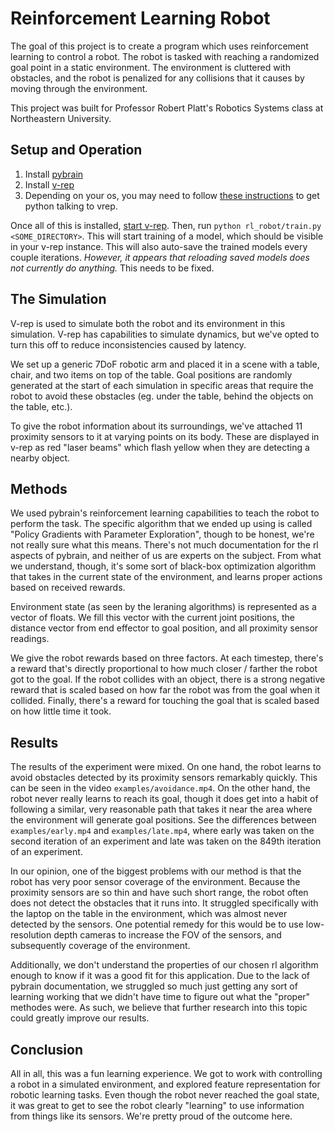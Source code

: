 # Reinforcement Learning Robot
The goal of this project is to create a program which uses reinforcement learning to control a robot. The robot is tasked with reaching a randomized goal point in a static environment. The environment is cluttered with obstacles, and the robot is penalized for any collisions that it causes by moving through the environment.

This project was built for Professor Robert Platt's Robotics Systems class at Northeastern University.

## Setup and Operation
1) Install [pybrain](http://pybrain.org/docs/)
2) Install [v-rep](http://www.coppeliarobotics.com/downloads.html)
3) Depending on your os, you may need to follow [these instructions](http://www.coppeliarobotics.com/helpFiles/en/remoteApiClientSide.htm) to get python talking to vrep.

Once all of this is installed, [start v-rep](http://www.coppeliarobotics.com/helpFiles/en/commandLine.htm). Then, run `python rl_robot/train.py <SOME_DIRECTORY>`. This will start training of a model, which should be visible in your v-rep instance. This will also auto-save the trained models every couple iterations. _However, it appears that reloading saved models does not currently do anything._ This needs to be fixed.

## The Simulation
V-rep is used to simulate both the robot and its environment in this simulation. V-rep has capabilities to simulate dynamics, but we've opted to turn this off to reduce inconsistencies caused by latency.

We set up a generic 7DoF robotic arm and placed it in a scene with a table, chair, and two items on top of the table. Goal positions are randomly generated at the start of each simulation in specific areas that require the robot to avoid these obstacles (eg. under the table, behind the objects on the table, etc.).

To give the robot information about its surroundings, we've attached 11 proximity sensors to it at varying points on its body. These are displayed in v-rep as red "laser beams" which flash yellow when they are detecting a nearby object.

## Methods
We used pybrain's reinforcement learning capabilities to teach the robot to perform the task. The specific algorithm that we ended up using is called "Policy Gradients with Parameter Exploration", though to be honest, we're not really sure what this means. There's not much documentation for the rl aspects of pybrain, and neither of us are experts on the subject. From what we understand, though, it's some sort of black-box optimization algorithm that takes in the current state of the environment, and learns proper actions based on received rewards.

Environment state (as seen by the leraning algorithms) is represented as a vector of floats. We fill this vector with the current joint positions, the distance vector from end effector to goal position, and all proximity sensor readings.

We give the robot rewards based on three factors. At each timestep, there's a reward that's directly proportional to how much closer / farther the robot got to the goal. If the robot collides with an object, there is a strong negative reward that is scaled based on how far the robot was from the goal when it collided. Finally, there's a reward for touching the goal that is scaled based on how little time it took.

## Results
The results of the experiment were mixed. On one hand, the robot learns to avoid obstacles detected by its proximity sensors remarkably quickly. This can be seen in the video `examples/avoidance.mp4`. On the other hand, the robot never really learns to reach its goal, though it does get into a habit of following a similar, very reasonable path that takes it near the area where the environment will generate goal positions. See the differences between `examples/early.mp4` and `examples/late.mp4`, where early was taken on the second iteration of an experiment and late was taken on the 849th iteration of an experiment.

In our opinion, one of the biggest problems with our method is that the robot has very poor sensor coverage of the environment. Because the proximity sensors are so thin and have such short range, the robot often does not detect the obstacles that it runs into. It struggled specifically with the laptop on the table in the environment, which was almost never detected by the sensors. One potential remedy for this would be to use low-resolution depth cameras to increase the FOV of the sensors, and subsequently coverage of the environment.

Additionally, we don't understand the properties of our chosen rl algorithm enough to know if it was a good fit for this application. Due to the lack of pybrain documentation, we struggled so much just getting any sort of learning working that we didn't have time to figure out what the "proper" methodes were. As such, we believe that further research into this topic could greatly improve our results.

## Conclusion
All in all, this was a fun learning experience. We got to work with controlling a robot in a simulated environment, and explored feature representation for robotic learning tasks. Even though the robot never reached the goal state, it was great to get to see the robot clearly "learning" to use information from things like its sensors. We're pretty proud of the outcome here.
